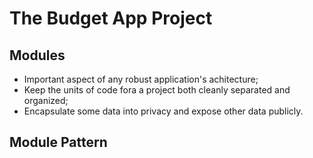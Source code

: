 # The Budget App Project

## Modules
- Important aspect of any robust application's achitecture;
- Keep the units of code fora a project both cleanly separated and organized;
- Encapsulate some data into privacy and expose other data publicly.

## Module Pattern